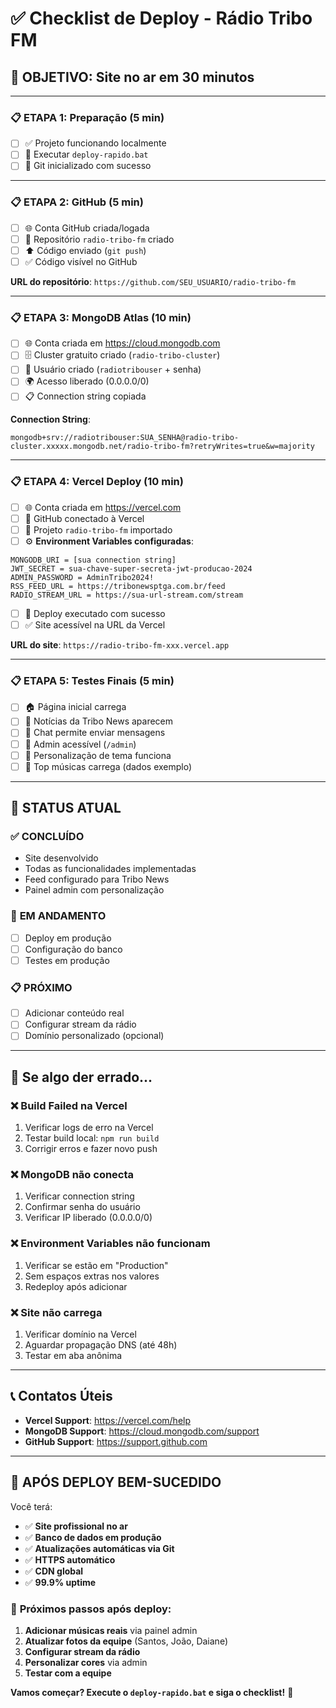 # ✅ Checklist de Deploy - Rádio Tribo FM

## 🎯 **OBJETIVO: Site no ar em 30 minutos**

---

### 📋 **ETAPA 1: Preparação (5 min)**
- [ ] ✅ Projeto funcionando localmente
- [ ] 🔧 Executar `deploy-rapido.bat` 
- [ ] 📁 Git inicializado com sucesso

---

### 📋 **ETAPA 2: GitHub (5 min)**
- [ ] 🌐 Conta GitHub criada/logada
- [ ] 📁 Repositório `radio-tribo-fm` criado
- [ ] ⬆️ Código enviado (`git push`)
- [ ] ✅ Código visível no GitHub

**URL do repositório**: `https://github.com/SEU_USUARIO/radio-tribo-fm`

---

### 📋 **ETAPA 3: MongoDB Atlas (10 min)**
- [ ] 🌐 Conta criada em https://cloud.mongodb.com
- [ ] 🗄️ Cluster gratuito criado (`radio-tribo-cluster`)
- [ ] 👤 Usuário criado (`radiotribouser` + senha)
- [ ] 🌍 Acesso liberado (0.0.0.0/0)
- [ ] 📋 Connection string copiada

**Connection String**: 
```
mongodb+srv://radiotribouser:SUA_SENHA@radio-tribo-cluster.xxxxx.mongodb.net/radio-tribo-fm?retryWrites=true&w=majority
```

---

### 📋 **ETAPA 4: Vercel Deploy (10 min)**
- [ ] 🌐 Conta criada em https://vercel.com
- [ ] 🔗 GitHub conectado à Vercel
- [ ] 📁 Projeto `radio-tribo-fm` importado
- [ ] ⚙️ **Environment Variables configuradas**:

```env
MONGODB_URI = [sua connection string]
JWT_SECRET = sua-chave-super-secreta-jwt-producao-2024
ADMIN_PASSWORD = AdminTribo2024!
RSS_FEED_URL = https://tribonewsptga.com.br/feed
RADIO_STREAM_URL = https://sua-url-stream.com/stream
```

- [ ] 🚀 Deploy executado com sucesso
- [ ] ✅ Site acessível na URL da Vercel

**URL do site**: `https://radio-tribo-fm-xxx.vercel.app`

---

### 📋 **ETAPA 5: Testes Finais (5 min)**
- [ ] 🏠 Página inicial carrega
- [ ] 📰 Notícias da Tribo News aparecem
- [ ] 💬 Chat permite enviar mensagens
- [ ] 🔐 Admin acessível (`/admin`)
- [ ] 🎨 Personalização de tema funciona
- [ ] 🎵 Top músicas carrega (dados exemplo)

---

## 🎯 **STATUS ATUAL**

### ✅ **CONCLUÍDO**
- Site desenvolvido
- Todas as funcionalidades implementadas
- Feed configurado para Tribo News
- Painel admin com personalização

### 🔄 **EM ANDAMENTO**
- [ ] Deploy em produção
- [ ] Configuração do banco
- [ ] Testes em produção

### 📋 **PRÓXIMO**
- [ ] Adicionar conteúdo real
- [ ] Configurar stream da rádio
- [ ] Domínio personalizado (opcional)

---

## 🚨 **Se algo der errado...**

### ❌ **Build Failed na Vercel**
1. Verificar logs de erro na Vercel
2. Testar build local: `npm run build`
3. Corrigir erros e fazer novo push

### ❌ **MongoDB não conecta**
1. Verificar connection string
2. Confirmar senha do usuário
3. Verificar IP liberado (0.0.0.0/0)

### ❌ **Environment Variables não funcionam**
1. Verificar se estão em "Production"
2. Sem espaços extras nos valores
3. Redeploy após adicionar

### ❌ **Site não carrega**
1. Verificar domínio na Vercel
2. Aguardar propagação DNS (até 48h)
3. Testar em aba anônima

---

## 📞 **Contatos Úteis**

- **Vercel Support**: https://vercel.com/help
- **MongoDB Support**: https://cloud.mongodb.com/support
- **GitHub Support**: https://support.github.com

---

## 🎉 **APÓS DEPLOY BEM-SUCEDIDO**

Você terá:
- ✅ **Site profissional no ar**
- ✅ **Banco de dados em produção**
- ✅ **Atualizações automáticas via Git**
- ✅ **HTTPS automático**
- ✅ **CDN global**
- ✅ **99.9% uptime**

### 🎯 **Próximos passos após deploy:**
1. **Adicionar músicas reais** via painel admin
2. **Atualizar fotos da equipe** (Santos, João, Daiane)
3. **Configurar stream da rádio**
4. **Personalizar cores** via admin
5. **Testar com a equipe**

**Vamos começar? Execute o `deploy-rapido.bat` e siga o checklist!** 🚀